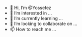 - 👋 Hi, I’m @Yossefez
- 👀 I’m interested in ...
- 🌱 I’m currently learning ...
- 💞️ I’m looking to collaborate on ...
- 📫 How to reach me ...

<!---
Yossefez/Yossefez is a ✨ special ✨ repository because its `README.md` (this file) appears on your GitHub profile.
You can click the Preview link to take a look at your changes.
--->
